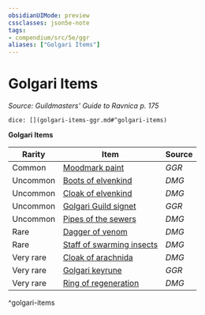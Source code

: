```yaml
---
obsidianUIMode: preview
cssclasses: json5e-note
tags:
- compendium/src/5e/ggr
aliases: ["Golgari Items"]
---
```

# Golgari Items
*Source: Guildmasters' Guide to Ravnica p. 175* 

`dice: [](golgari-items-ggr.md#^golgari-items)`

**Golgari Items**

| Rarity | Item | Source |
|--------|------|--------|
| Common | [Moodmark paint](/compendium/items/moodmark-paint-ggr.md) | *GGR* |
| Uncommon | [Boots of elvenkind](/compendium/items/boots-of-elvenkind.md) | *DMG* |
| Uncommon | [Cloak of elvenkind](/compendium/items/cloak-of-elvenkind.md) | *DMG* |
| Uncommon | [Golgari Guild signet](/compendium/items/golgari-guild-signet-ggr.md) | *GGR* |
| Uncommon | [Pipes of the sewers](/compendium/items/pipes-of-the-sewers.md) | *DMG* |
| Rare | [Dagger of venom](/compendium/items/dagger-of-venom.md) | *DMG* |
| Rare | [Staff of swarming insects](/compendium/items/staff-of-swarming-insects.md) | *DMG* |
| Very rare | [Cloak of arachnida](/compendium/items/cloak-of-arachnida.md) | *DMG* |
| Very rare | [Golgari keyrune](/compendium/items/golgari-keyrune-ggr.md) | *GGR* |
| Very rare | [Ring of regeneration](/compendium/items/ring-of-regeneration.md) | *DMG* |
^golgari-items